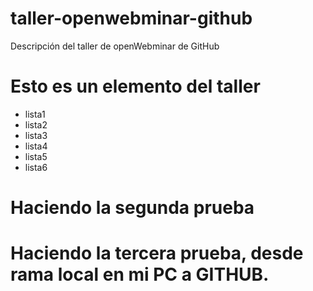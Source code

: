 # taller-openwebminar-github
Descripción del taller de openWebminar de GitHub

# Esto es un elemento del taller

* lista1
* lista2
* lista3
* lista4
* lista5
* lista6

# Haciendo la segunda prueba

# Haciendo la tercera prueba, desde rama local en mi PC a GITHUB.
